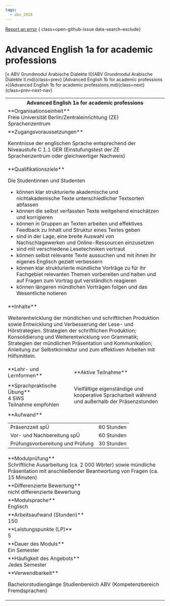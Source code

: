 ```yaml
---
tags:
  - abv_2018
---
```

[Report an error](https://github.com/SGSSGene/FUB-SUP/issues/new?title=Error%20in%20%22Advanced%20English%201a%20for%20academic%20professions%22&body=There%20seems%20to%20be%20an%20error%20in%20module%20%22Advanced%20English%201a%20for%20academic%20professions%22%2E%0A%0A%3CDescribe%20here%20a%20slightly%20more%20detailed%20description%20of%20what%20is%20wrong%3E&labels=bug)
{ class=open-github-issue data-search-exclude}

# Advanced English 1a for academic professions

[« ABV Grundmodul Arabische Dialekte II](ABV Grundmodul Arabische Dialekte II.md){class=prev}
[Advanced English 1b for academic professions »](Advanced English 1b for academic professions.md){class=next}
{class=prev-next-nav}

<table markdown id="moduledesc">
<tr markdown class="moduledesc_head"><th colspan="2">Advanced English 1a for academic professions </th></tr>
<tr markdown><td colspan="2">**Organisationseinheit**   <br>Freie Universität Berlin/Zentraleinrichtung (ZE) Sprachenzentrum</td></tr>


<tr markdown><td colspan="2">**Zugangsvoraussetzungen** <br>

Kenntnisse der englischen Sprache entsprechend der Niveaustufe C 1.1 GER (Einstufungstest der ZE Sprachenzentrum oder gleichwertiger Nachweis)


</td></tr>
<tr markdown><td colspan="2">**Qualifikationsziele**    <br>

Die Studentinnen und Studenten

- können klar strukturierte akademische und nichtakademische Texte
  unterschiedlicher Textsorten abfassen
- können die selbst verfassten Texte weitgehend einschätzen und korrigieren
- können in Gruppen an Texten arbeiten und effektives Feedback zu Inhalt und
  Struktur eines Textes geben
- sind in der Lage, eine breite Auswahl von Nachschlagewerken und
  Online-Ressourcen einzusetzen
- sind mit verschiedene Lesetechniken vertraut
- können selbst relevante Texte aussuchen und mit ihnen ihr eigenes Englisch
  gezielt verbessern
- können klar strukturierte mündliche Vorträge zu für ihr Fachgebiet
  relevanten Themen vorbereiten und halten und auf Fragen zum Vortrag gut
  verständlich reagieren
- können längeren mündlichen Vorträgen folgen und das Wesentliche notieren


</td></tr>
<tr markdown><td colspan="2">**Inhalte**                <br>

Weiterentwicklung der mündlichen und schriftlichen Produktion sowie
Entwicklung und Verbesserung der Lese- und Hörstrategien. Strategien der
schriftlichen Produktion; Konsolidierung und Weiterentwicklung von
Grammatik; Strategien der mündlichen Präsentation und Kommunikation;
Anleitung zur Selbstkorrektur und zum effektiven Arbeiten mit Hilfsmitteln.


</td></tr>

<tr markdown><td>**Lehr- und Lernformen**</td><td>**Aktive Teilnahme**</td></tr>
<tr markdown><td> **Sprachpraktische Übung** <br>4 SWS <br> Teilnahme empfohlen</td><td>

Vielfältige eigenständige und kooperative Spracharbeit während und außerhalb der Präsenzstunden
</td></tr>
<tr markdown><td colspan="2">**Aufwand**                <br>
<table class="aufwand_table">
<tr><td>Präsenzzeit spÜ</td><td>60 Stunden</td></tr>
<tr><td>Vor- und Nachbereitung spÜ</td><td>60 Stunden</td></tr>
<tr><td>Prüfungsvorbereitung und Prüfung</td><td>30 Stunden</td></tr>
</table>

</td></tr>
<tr markdown><td colspan="2">**Modulprüfung**             <br>Schriftliche Ausarbeitung (ca. 2 000 Wörter) sowie mündliche Präsentation
mit anschließender Beantwortung von Fragen (ca. 15 Minuten)


</td></tr>
<tr markdown><td colspan="2">**Differenzierte Bewertung** <br>nicht differenzierte Bewertung

</td></tr>
<tr markdown><td colspan="2">**Modulsprache**             <br>Englisch</td></tr>
<tr markdown><td colspan="2">**Arbeitsaufwand (Stunden)** <br>150</td></tr>
<tr markdown><td colspan="2">**Leistungspunkte (LP)**     <br>5</td></tr>
<tr markdown><td colspan="2">**Dauer des Moduls**         <br>Ein Semester</td></tr>
<tr markdown><td colspan="2">**Häufigkeit des Angebots**  <br>Jedes Semester</td></tr>
<tr markdown><td colspan="2">**Verwendbarkeit**           <br>

Bachelorstudiengänge Studienbereich ABV (Kompetenzbereich Fremdsprachen)


</td></tr>


</table>

